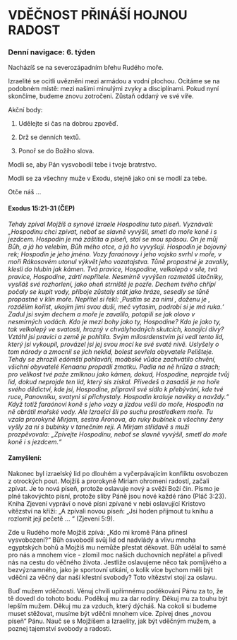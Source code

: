 # VDĚČNOST PŘINÁŠÍ HOJNOU RADOST

### Denní navigace: 6. týden

Nacházíš se na severozápadním břehu Rudého moře.

Izraelité se ocitli uvězněni mezi armádou a vodní plochou. Ocitáme se na podobném místě: mezi našimi minulými zvyky a disciplínami. Pokud nyní skončíme, budeme znovu zotročeni. Zůstaň oddaný ve své víře.

Akční body:
1. Udělejte si čas na dobrou zpověď.

2. Drž se denních textů.

3. Ponoř se do Božího slova.

Modli se, aby Pán vysvobodil tebe i tvoje bratrstvo.

Modli se za všechny muže v Exodu, stejně jako oni se modlí za tebe.

Otče náš …


#### Exodus 15:21-31 (ČEP)
*Tehdy zpíval Mojžíš a synové Izraele Hospodinu tuto píseň. Vyznávali: „Hospodinu chci zpívat, neboť se slavně vyvýšil, smetl do moře koně i s jezdcem. Hospodin je má záštita a píseň, stal se mou spásou. On je můj Bůh, a já ho velebím, Bůh mého otce, a já ho vyvyšuji. Hospodin je bojovný rek; Hospodin je jeho jméno. Vozy faraónovy i jeho vojsko svrhl v moře, v moři Rákosovém utonul výkvět jeho vozatajstva. Tůně propastné je zavalily, klesli do hlubin jak kámen. Tvá pravice, Hospodine, velkolepá v síle, tvá pravice, Hospodine, zdrtí nepřítele. Nesmírně vyvýšen rozmetáš útočníky, vysíláš své rozhorlení, jako oheň strniště je pozře. Dechem tvého chřípí počaly se kupit vody, příboje zůstaly stát jako hráze, sesedly se tůně propastné v klín moře. Nepřítel si řekl: ‚Pustím se za nimi , doženu je , rozdělím kořist, ukojím jimi svou duši, meč vytasím, podrobí si je má ruka.‘ Zadul jsi svým dechem a moře je zavalilo, potopili se jak olovo v nesmírných vodách. Kdo je mezi bohy jako ty, Hospodine? Kdo je jako ty, tak velkolepý ve svatosti, hrozný v chvályhodných skutcích, konající divy? Vztáhl jsi pravici a země je pohltila. Svým milosrdenstvím jsi vedl tento lid, který jsi vykoupil, provázel jsi jej svou mocí ke své svaté nivě. Uslyšely o tom národy a zmocnil se jich neklid, bolest sevřela obyvatele Pelišteje. Tehdy se zhrozili edómští pohlaváři, moábské vůdce zachvátilo chvění, všichni obyvatelé Kenaanu propadli zmatku. Padla na ně hrůza a strach; pro velikost tvé paže zmlknou jako kámen, dokud, Hospodine, neprojde tvůj lid, dokud neprojde ten lid, který sis získal. Přivedeš a zasadíš je na hoře svého dědictví, kde jsi, Hospodine, připravil své sídlo k přebývání, kde tvé ruce, Panovníku, svatyni si přichystaly. Hospodin kraluje navěky a navždy.“ Když totiž faraónovi koně s jeho vozy a jízdou vešli do moře, Hospodin na ně obrátil mořské vody. Ale Izraelci šli po suchu prostředkem moře. Tu vzala prorokyně Mirjam, sestra Áronova, do ruky bubínek a všechny ženy vyšly za ní s bubínky v tanečním reji. A Mirjam střídavě s muži prozpěvovala: „Zpívejte Hospodinu, neboť se slavně vyvýšil, smetl do moře koně i s jezdcem.“*

#### Zamyšlení:
Nakonec byl izraelský lid po dlouhém a vyčerpávajícím konfliktu osvobozen z otrockých pout. Mojžíš a prorokyně Miriam ohromeni radostí, začali zpívat. Je to nová píseň, protože oslavuje nový a svěží Boží čin. Písmo je plné takovýchto písní, protože sliby Páně jsou nové každé ráno (Pláč 3:23). Kniha Zjevení vypráví o nové písni zpívané v nebi oslavující Kristovo vítězství na kříži: „A zpívali novou píseň: „Jsi hoden přijmout tu knihu a rozlomit její pečetě ... “ (Zjevení 5:9).

Zde u Rudého moře Mojžíš zpívá: „Kdo mi kromě Pána přinesl vysvobození?“ Bůh osvobodil svůj lid od nadvlády a vlivu mnoha egyptských bohů a Mojžíš mu nemůže přestat děkovat. Bůh udělal to samé pro nás a mnohem více - zlomil moc našich duchovních nepřátel a přivedl nás na cestu do věčného života.  Jestliže oslavujeme něco tak pomíjivého a bezvýznamného, jako je sportovní utkání, o kolik více bychom měli být vděčni za věčný dar naší křestní svobody? Toto vítězství stojí za oslavu.

Buď mužem vděčnosti. Věnuj chvíli upřímnému poděkování Pánu za to, že tě dovedl do tohoto bodu. Poděkuj mu za dar rodiny. Děkuj mu za touhu být lepším mužem. Děkuj mu za vzduch, který dýcháš. Na cokoli si budeme muset stěžovat, musíme být vděčni mnohem více. Zpívej dnes „novou píseň“ Pánu. Nauč se s Mojžíšem a Izraelity, jak být vděčným mužem, a poznej tajemství svobody a radosti.   
